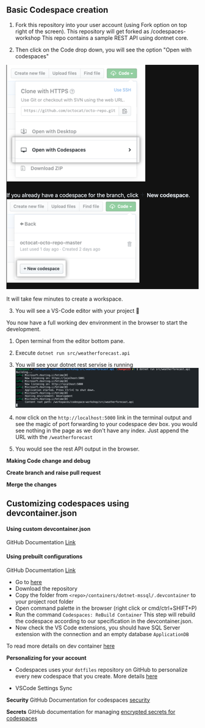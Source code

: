 ## Basic Codespace creation
1. Fork this repository into your user account (using Fork option on top right of the screen). This repository will get forked as <username>/codespaces-workshop
This repo contains a sample REST API using dontnet core.

2. Then click on the Code drop down, you will see the option "Open with codespaces"

![Open With Codespaces](./images/opencodespace.png)

It will take few minutes to create a workspace.

3. You will see a VS-Code editor with your project 🎉

You now have a full working dev environment in the browser to start the development.

1. Open terminal from the editor bottom pane.
2. Execute ```dotnet run src/weatherforecast.api```
3. You will see your dotnet rest servise is running 
![terminal](./images/runproject.png)

4. now click on the ```http://localhost:5000``` link in the terminal output and see the magic of port forwarding to your codespace dev box.
you would see nothing in the page as we don't have any index. Just append the URL with the ```/weatherforecast```

5. You would see the rest API output in the browser.

**Making Code change and debug**

**Create branch and raise pull request**

**Merge the changes**

## Customizing codespaces using devcontainer.json

#### Using custom devcontainer.json
GitHub Documentation [Link](https://docs.github.com/en/github/developing-online-with-codespaces/configuring-codespaces-for-your-project#creating-a-custom-codespace-configuration)

#### Using prebuilt configurations
GitHub Documentation [Link](https://docs.github.com/en/github/developing-online-with-codespaces/configuring-codespaces-for-your-project#using-a-pre-built-container-configuration)


- Go to [here](https://github.com/microsoft/vscode-dev-containers)
- Download the repository
- Copy the folder from ```<repo>/containers/dotnet-mssql/.devcontainer``` to your project root folder
- Open command palette in the browser (right click or cmd/ctrl+SHIFT+P)
- Run the command ```Codespaces: ReBuild Container```
  This step will rebuild the codespace according to our specification in the devcontainer.json.
- Now check the VS Code extensions, you should have SQL Server extension with the connection and an empty database ```ApplicationDB```

To read more details on dev container [here](https://code.visualstudio.com/docs/remote/create-dev-container)

**Personalizing for your account**
- Codespaces uses your ```dotfiles``` repository on GitHub to personalize every new codespace that you create.
  More details [here](https://docs.github.com/en/github/developing-online-with-codespaces/personalizing-codespaces-for-your-account)

- VSCode Settings Sync

**Security**
GitHub Documentation for codespaces [security](https://docs.github.com/en/github/developing-online-with-codespaces/managing-access-and-security-for-codespaces)

**Secrets**
GitHub documentation for managing [encrypted secrets for codespaces](https://docs.github.com/en/github/developing-online-with-codespaces/managing-encrypted-secrets-for-codespaces)
